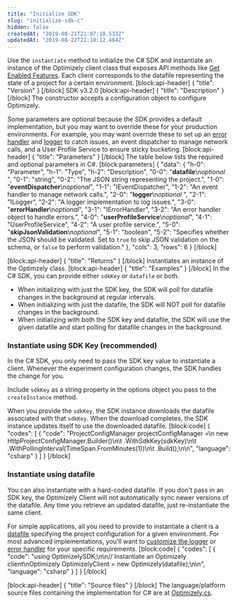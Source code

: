 ```yaml
---
title: "Initialize SDK"
slug: "initialize-sdk-c"
hidden: false
createdAt: "2019-08-21T21:07:18.533Z"
updatedAt: "2019-08-22T21:10:12.464Z"
---
```

Use the `instantiate` method to initialize the C# SDK and instantiate an instance of the Optimizely client class that exposes API methods like [Get Enabled Features](doc:get-enabled-features-c). Each client corresponds to the datafile representing the state of a project for a certain environment.
[block:api-header]
{
  "title": "Version"
}
[/block]
SDK v3.2.0
[block:api-header]
{
  "title": "Description"
}
[/block]
The constructor accepts a configuration object to configure Optimizely.

Some parameters are optional because the SDK provides a default implementation, but you may want to override these for your production environments. For example, you may want override these to set up an [error handler](doc:customize-error-handler-c) and [logger](doc:customize-logger-c) to catch issues, an event dispatcher to manage network calls, and a User Profile Service to ensure sticky bucketing.
[block:api-header]
{
  "title": "Parameters"
}
[/block]
The table below lists the required and optional parameters in C#.
[block:parameters]
{
  "data": {
    "h-0": "Parameter",
    "h-1": "Type",
    "h-2": "Description",
    "0-0": "**datafile**\n*optional* ",
    "0-1": "string",
    "0-2": "The JSON string representing the project.",
    "1-0": "**eventDispatcher**\n*optional*",
    "1-1": "IEventDispatcher",
    "1-2": "An event handler to manage network calls.",
    "2-0": "**logger**\n*optional* ",
    "2-1": "ILogger",
    "2-2": "A logger implementation to log issues.",
    "3-0": "**errorHandler**\n*optional*",
    "3-1": "IErrorHandler",
    "3-2": "An error handler object to handle errors.",
    "4-0": "**userProfileService**\n*optional*",
    "4-1": "UserProfileService",
    "4-2": "A user profile service.",
    "5-0": "**skipJsonValidation**\n*optional*",
    "5-1": "boolean",
    "5-2": "Specifies whether the JSON should be validated. Set to `true` to skip JSON validation on the schema, or `false` to perform validation."
  },
  "cols": 3,
  "rows": 6
}
[/block]

[block:api-header]
{
  "title": "Returns"
}
[/block]
Instantiates an instance of the Optimzely class.
[block:api-header]
{
  "title": "Examples"
}
[/block]
In the C# SDK, you can provide either `sdkKey` or `datafile` or both.

* When initializing with just the SDK key, the SDK will poll for datafile changes in the background at regular intervals.
* When initializing with just the datafile, the SDK will NOT poll for datafile changes in the background.
* When initializing with both the SDK key and datafile, the SDK will use the given datafile and start polling for datafile changes in the background.

### Instantiate using SDK Key (recommended)

In the C# SDK, you only need to pass the SDK key value to instantiate a client. Whenever the experiment configuration changes, the SDK handles the change for you.

Include `sdkKey` as a string property in the options object you pass to the `createInstance` method.

When you provide the `sdkKey`, the SDK instance downloads the datafile associated with that `sdkKey`. When the download completes, the SDK instance updates itself to use the downloaded datafile.
[block:code]
{
  "codes": [
    {
      "code": "ProjectConfigManager projectConfigManager =\n        new HttpProjectConfigManager.Builder()\n\t .WithSdkKey(sdkKey)\n\t .WithPollingInterval(TimeSpan.FromMinutes(1))\n\t .Build();\n\n",
      "language": "csharp"
    }
  ]
}
[/block]
### Instantiate using datafile

You can also instantiate with a hard-coded datafile. If you don't pass in an SDK key, the Optimizely Client will not automatically sync newer versions of the datafile. Any time you retrieve an updated datafile, just re-instantiate the same client.

For simple applications, all you need to provide to instantiate a client is a [datafile](doc:get-the-datafile) specifying the project configuration for a given environment. For most advanced implementations, you'll want to [customize the logger](doc:customize-logger-c) or [error handler](doc:customize-error-handler-c) for your specific requirements.
[block:code]
{
  "codes": [
    {
      "code": "using OptimizelySDK;\n\n// Instantiate an Optimizely client\nOptimizely OptimizelyClient = new Optimizely(datafile);\n\n",
      "language": "csharp"
    }
  ]
}
[/block]

[block:api-header]
{
  "title": "Source files"
}
[/block]
The language/platform source files containing the implementation for C# are at [Optimizely.cs](https://github.com/optimizely/csharp-sdk/blob/master/OptimizelySDK/Optimizely.cs).